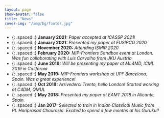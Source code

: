 ```yaml
---
layout: page
show-avatar: false
title: "News"
cover-img: "/img/bg/footer.jpg"
---
```

* {: .spaced :} **January 2021:** *Paper accepted at ICASSP 2021!* 
* {: .spaced :} **January 2021:** *Presented my paper at EUSIPCO 2020* 
* {: .spaced :} **November 2020:** *Attending ISMIR 2020* 
* {: .spaced :} **February 2020:** *MIP-Frontiers Sandbox event at London. Was fun collaborating with Luis Carvalho from JKU Austria*  
* {: .spaced :} **June 2019:** *Will be presenting my paper at ML4MD, ICML 2019 in California*
* {: .spaced :} **May 2019:** *MIP-Frontiers workshop at UPF Barcelona, Spain. Was a great experience!*
* {: .spaced :} **Oct 2018:** *Arrivederci Trento, hello London! Started working at C4DM, QMUL*  
* {: .spaced :} **May 2018:** *Presented my paper at EAMT 2018 in Alicante, Spain.*
* {: .spaced :} **Jan 2017:** *Selected to train in Indian Classical Music from Pt. Hariprasad Chaurasia. Excited to spend a few months at his Gurukul!*
